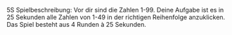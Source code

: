 5S
Spielbeschreibung: 
Vor dir sind die Zahlen 1-99. Deine Aufgabe ist es in 25 Sekunden alle Zahlen von 1-49 in der richtigen Reihenfolge anzuklicken.
Das Spiel besteht aus 4 Runden à 25 Sekunden. 
